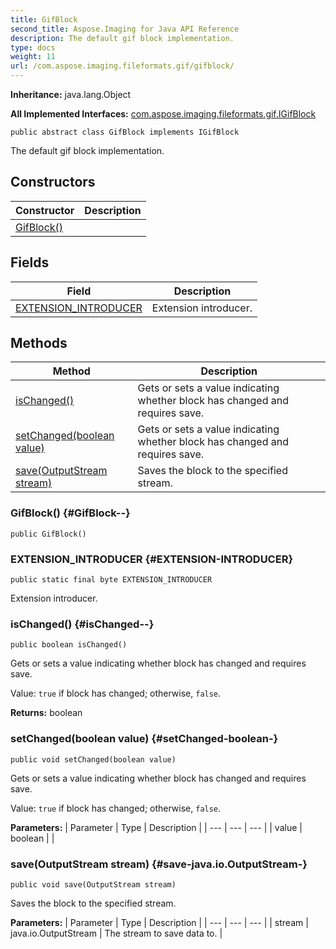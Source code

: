 ```yaml
---
title: GifBlock
second_title: Aspose.Imaging for Java API Reference
description: The default gif block implementation.
type: docs
weight: 11
url: /com.aspose.imaging.fileformats.gif/gifblock/
---
```

**Inheritance:**
java.lang.Object

**All Implemented Interfaces:**
[com.aspose.imaging.fileformats.gif.IGifBlock](../../com.aspose.imaging.fileformats.gif/igifblock)
```
public abstract class GifBlock implements IGifBlock
```

The default gif block implementation.
## Constructors

| Constructor | Description |
| --- | --- |
| [GifBlock()](#GifBlock--) |  |
## Fields

| Field | Description |
| --- | --- |
| [EXTENSION_INTRODUCER](#EXTENSION-INTRODUCER) | Extension introducer. |
## Methods

| Method | Description |
| --- | --- |
| [isChanged()](#isChanged--) | Gets or sets a value indicating whether block has changed and requires save. |
| [setChanged(boolean value)](#setChanged-boolean-) | Gets or sets a value indicating whether block has changed and requires save. |
| [save(OutputStream stream)](#save-java.io.OutputStream-) | Saves the block to the specified stream. |
### GifBlock() {#GifBlock--}
```
public GifBlock()
```


### EXTENSION_INTRODUCER {#EXTENSION-INTRODUCER}
```
public static final byte EXTENSION_INTRODUCER
```


Extension introducer.

### isChanged() {#isChanged--}
```
public boolean isChanged()
```


Gets or sets a value indicating whether block has changed and requires save.

Value: `true` if block has changed; otherwise, `false`.

**Returns:**
boolean
### setChanged(boolean value) {#setChanged-boolean-}
```
public void setChanged(boolean value)
```


Gets or sets a value indicating whether block has changed and requires save.

Value: `true` if block has changed; otherwise, `false`.

**Parameters:**
| Parameter | Type | Description |
| --- | --- | --- |
| value | boolean |  |

### save(OutputStream stream) {#save-java.io.OutputStream-}
```
public void save(OutputStream stream)
```


Saves the block to the specified stream.

**Parameters:**
| Parameter | Type | Description |
| --- | --- | --- |
| stream | java.io.OutputStream | The stream to save data to. |

